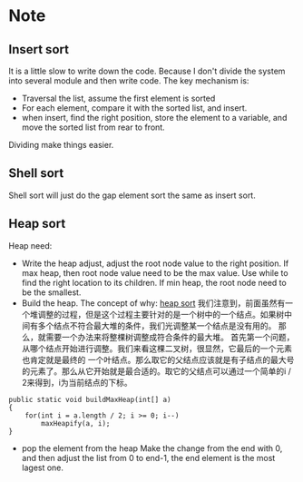# Note
## Insert sort
It is a little slow to write down the code.
Because I don't divide the system into several module and then write code.
The key mechanism is:
- Traversal the list, assume the first element is sorted
- For each element, compare it with the sorted list, and insert.
- when insert, find the right position, store the element to a variable, and move the sorted list from rear to front.

Dividing make things easier.

## Shell sort
Shell sort will just do the gap element sort the same as insert sort.

## Heap sort
Heap need:
- Write the heap adjust, adjust the root node value to the right position. If max heap, then root node value need to be
the max value. Use while to find the right location to its children. If min heap, the root node need to be the smallest.
- Build the heap. The concept of why: [heap sort](http://shmilyaw-hotmail-com.iteye.com/blog/1775868)
 我们注意到，前面虽然有一个堆调整的过程，但是这个过程主要针对的是一个树中的一个结点。如果树中间有多个结点不符合最大堆的条件，我们光调整某一个结点是没有用的。
 那么，就需要一个办法来将整棵树调整成符合条件的最大堆。 首先第一个问题，从哪个结点开始进行调整。我们来看这棵二叉树，很显然，它最后的一个元素也肯定就是最终的
 一个叶结点。那么取它的父结点应该就是有子结点的最大号的元素了。那么从它开始就是最合适的。取它的父结点可以通过一个简单的i / 2来得到，i为当前结点的下标。
```
public static void buildMaxHeap(int[] a)
{
    for(int i = a.length / 2; i >= 0; i--)
        maxHeapify(a, i);
}
```
- pop the element from the heap
Make the change from the end with 0, and then adjust the list from 0 to end-1, the end element is the most lagest one.
